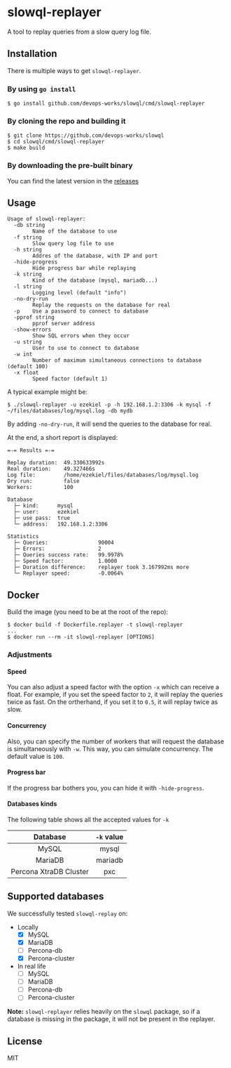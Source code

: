 # slowql-replayer

A tool to replay queries from a slow query log file.

## Installation

There is multiple ways to get `slowql-replayer`.

### By using `go install`

```
$ go install github.com/devops-works/slowql/cmd/slowql-replayer
```

### By cloning the repo and building it

```
$ git clone https://github.com/devops-works/slowql
$ cd slowql/cmd/slowql-replayer
$ make build
```

### By downloading the pre-built binary

You can find the latest version in the [releases](https://github.com/devops-works/slowql/releases)

## Usage

```
Usage of slowql-replayer:
  -db string
        Name of the database to use
  -f string
        Slow query log file to use
  -h string
        Addres of the database, with IP and port
  -hide-progress
        Hide progress bar while replaying
  -k string
        Kind of the database (mysql, mariadb...)
  -l string
        Logging level (default "info")
  -no-dry-run
        Replay the requests on the database for real
  -p    Use a password to connect to database
  -pprof string
        pprof server address
  -show-errors
        Show SQL errors when they occur
  -u string
        User to use to connect to database
  -w int
        Number of maximum simultaneous connections to database (default 100)
  -x float
        Speed factor (default 1)
```

A typical example might be:

```
$ ./slowql-replayer -u ezekiel -p -h 192.168.1.2:3306 -k mysql -f ~/files/databases/log/mysql.log -db mydb
```

By adding `-no-dry-run`, it will send the queries to the database for real.

At the end, a short report is displayed:

```
=-= Results =-=

Replay duration:  49.330633992s
Real duration:    49.327466s
Log file:         /home/ezekiel/files/databases/log/mysql.log
Dry run:          false
Workers:          100

Database
  ├─ kind:      mysql
  ├─ user:      ezekiel
  ├─ use pass:  true
  └─ address:   192.168.1.2:3306

Statistics
  ├─ Queries:                90004
  ├─ Errors:                 2
  ├─ Queries success rate:   99.9978%
  ├─ Speed factor:           1.0000
  ├─ Duration difference:    replayer took 3.167992ms more
  └─ Replayer speed:         -0.0064%
```

## Docker

Build the image (you need to be at the root of the repo):

```
$ docker build -f Dockerfile.replayer -t slowql-replayer
...
$ docker run --rm -it slowql-replayer [OPTIONS]
```

### Adjustments

#### Speed

You can also adjust a speed factor with the option `-x` which can receive a float. For example, if you set the speed factor to `2`, it will replay the queries twice as fast. On the ortherhand, if you set it to `0.5`, it will replay twice as slow.

#### Concurrency

Also, you can specify the number of workers that will request the database is simultaneously with `-w`. This way, you can simulate concurrency. The default value is `100`.

#### Progress bar

If the progress bar bothers you, you can hide it with `-hide-progress`.

#### Databases kinds

The following table shows all the accepted values for `-k`

|        Database        | `-k` value |
| :--------------------: | :--------: |
|         MySQL          |   mysql    |
|        MariaDB         |  mariadb   |
| Percona XtraDB Cluster |    pxc     |

## Supported databases

We successfully tested `slowql-replay` on:

* Locally
    - [X] MySQL
    - [X] MariaDB
    - [ ] Percona-db
    - [X] Percona-cluster

* In real life
    - [ ] MySQL
    - [ ] MariaDB
    - [ ] Percona-db
    - [ ] Percona-cluster

**Note:** `slowql-replayer` relies heavily on the `slowql` package, so if a database is missing in the package, it will not be present in the replayer.

## License

MIT